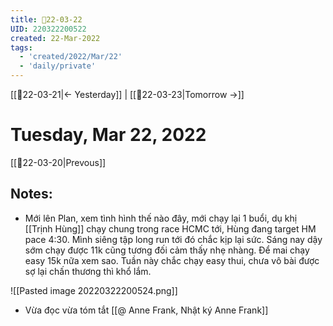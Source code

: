 ```yaml
---
title: 📝22-03-22
UID: 220322200522
created: 22-Mar-2022
tags:
  - 'created/2022/Mar/22'
  - 'daily/private'
---
```

[[📝22-03-21|<- Yesterday]] | [[📝22-03-23|Tomorrow ->]]
# Tuesday, Mar 22, 2022
[[📝22-03-20|Prevous]]

## Notes:
- Mới lên Plan, xem tình hình thế nào đây, mới chạy lại 1 buổi, dụ khị [[Trịnh Hùng]] chạy chung trong race HCMC tới, Hùng đang target HM pace 4:30. Mình siêng tập long run tới đó chắc kịp lại sức. Sáng nay dậy sớm chạy được 11k cũng tương đối cảm thấy nhẹ nhàng. Để mai chạy easy 15k nữa xem sao. Tuần này chắc chạy easy thui, chưa vô bài được sợ lại chấn thương thì khổ lắm.

![[Pasted image 20220322200524.png]]

- Vừa đọc vừa tóm tắt [[@ Anne Frank, Nhật ký Anne Frank]]
